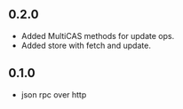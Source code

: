 ## 0.2.0

* Added MultiCAS methods for update ops.
* Added store with fetch and update.

## 0.1.0

* json rpc over http

